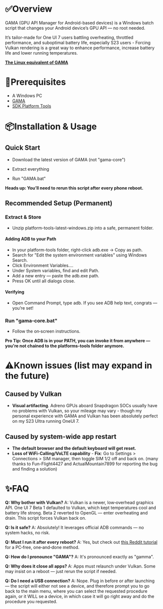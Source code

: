 # ✅Overview

GAMA (GPU API Manager for Android-based devices) is a Windows batch script that changes your Android device’s GPU API  — no root needed. 

It’s tailor-made for One UI 7 users battling overheating, throttled performance, and suboptimal battery life, especially S23 users - Forcing Vulkan rendering is a great way to enhance performance, increase battery life and lower running temperatures.

[**The Linux equivalent of GAMA**](https://github.com/Ameen-Sha-Cheerangan/s23-ultra-vulkan-linux-script)

# 🧩Prerequisites

* A Windows PC
* [GAMA](https://github.com/popovicialinc/gama/releases/latest)
* [SDK Platform Tools](https://dl.google.com/android/repository/platform-tools-latest-windows.zip)

# 📦Installation & Usage

## Quick Start

* Download the latest version of GAMA (not "gama-core")

* Extract everything

* Run "GAMA.bat"

**Heads up: You’ll need to rerun this script after every phone reboot.**

## Recommended Setup (Permanent)

### Extract & Store

* Unzip platform-tools-latest-windows.zip into a safe, permanent folder.

#### Adding ADB to your Path

* In your platform-tools folder, right-click adb.exe → Copy as path.
* Search for "Edit the system environment variables" using Windows Search.
* Click Environment Variables....
* Under System variables, find and edit Path.
* Add a new entry — paste the adb.exe path.
* Press OK until all dialogs close.

#### Verifying
* Open Command Prompt, type adb. If you see ADB help text, congrats  — you’re set!

### Run "gama-core.bat"
* Follow the on‑screen instructions.

**Pro Tip: Once ADB is in your PATH, you can invoke it from anywhere — you're not chained to the platforms-tools folder anymore.**

# ⚠️Known issues (list may expand in the future)
## Caused by Vulkan
* **Visual artifacting**. Adreno GPUs aboard Snapdragon SOCs usually have no problems with Vulkan, so your mileage may vary - though my personal experience with GAMA and Vulkan has been absolutely perfect on my S23 Ultra running OneUI 7. 

## Caused by system-wide app restart
* **The default browser and the default keyboard will get reset.**
* **Loss of WiFi-Calling/VoLTE capability** - **Fix**: Go to Settings > Connections > SIM manager, then toggle SIM 1/2 off and back on. (many thanks to Fun-Flight4427 and ActualMountain7899 for reporting the bug and finding a solution)

# ✨FAQ

**Q: Why bother with Vulkan?** A: Vulkan is a newer, low‑overhead graphics API. One UI 7 Beta 1 defaulted to Vulkan, which kept temperatures cool and battery life strong. Beta 2 reverted to OpenGL — enter overheating and drain. This script forces Vulkan back on.

**Q: Is it safe?** A: Absolutely! It leverages official ADB commands — no system hacks, no risk.

**Q: Must I run it after every reboot?** A: Yes, but check out [this Reddit tutorial](https://www.reddit.com/r/GalaxyS23Ultra/comments/1kdsmks/comment/mqdq7o3/?context=3) for a PC‑free, one‑and‑done method.

**Q: How do I pronounce "GAMA"?** A: It's pronounced exactly as "gamma".

**Q: Why does it close all apps?** A: Apps must relaunch under Vulkan. Some may insist on a reboot — just rerun the script if needed.

**Q: Do I need a USB connection?** A: Nope. Plug in before or after launching — the script will either not see a device, and therefore prompt you to go back to the main menu, where you can select the requested procedure again, or it WILL se a device, in which case it will go right away and do the procedure you requested.
